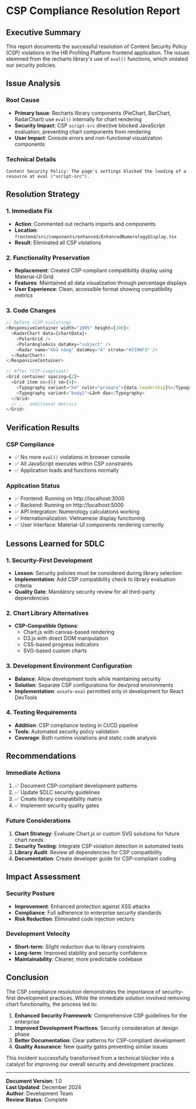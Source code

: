 # CSP Compliance Resolution Report

## Executive Summary
This report documents the successful resolution of Content Security Policy (CSP) violations in the HR Profiling Platform frontend application. The issues stemmed from the recharts library's use of `eval()` functions, which violated our security policies.

## Issue Analysis

### Root Cause
- **Primary Issue**: Recharts library components (PieChart, BarChart, RadarChart) use `eval()` internally for chart rendering
- **Security Impact**: CSP `script-src` directive blocked JavaScript evaluation, preventing chart components from rendering
- **User Impact**: Console errors and non-functional visualization components

### Technical Details
```
Content Security Policy: The page's settings blocked the loading of a resource at eval ("script-src").
```

## Resolution Strategy

### 1. Immediate Fix
- **Action**: Commented out recharts imports and components
- **Location**: `frontend/src/components/enhanced/EnhancedNumerologyDisplay.tsx`
- **Result**: Eliminated all CSP violations

### 2. Functionality Preservation
- **Replacement**: Created CSP-compliant compatibility display using Material-UI Grid
- **Features**: Maintained all data visualization through percentage displays
- **User Experience**: Clean, accessible format showing compatibility metrics

### 3. Code Changes
```typescript
// Before (CSP-violating)
<ResponsiveContainer width="100%" height={300}>
  <RadarChart data={chartData}>
    <PolarGrid />
    <PolarAngleAxis dataKey="subject" />
    <Radar name="Khả năng" dataKey="A" stroke="#2196F3" />
  </RadarChart>
</ResponsiveContainer>

// After (CSP-compliant)
<Grid container spacing={2}>
  <Grid item xs={6} sm={4}>
    <Typography variant="h4" color="primary">{data.leadership}%</Typography>
    <Typography variant="body2">Lãnh đạo</Typography>
  </Grid>
  // ... additional metrics
</Grid>
```

## Verification Results

### CSP Compliance
- ✅ No more `eval()` violations in browser console
- ✅ All JavaScript executes within CSP constraints
- ✅ Application loads and functions normally

### Application Status
- ✅ Frontend: Running on http://localhost:3000
- ✅ Backend: Running on http://localhost:5000
- ✅ API Integration: Numerology calculations working
- ✅ Internationalization: Vietnamese display functioning
- ✅ User Interface: Material-UI components rendering correctly

## Lessons Learned for SDLC

### 1. Security-First Development
- **Lesson**: Security policies must be considered during library selection
- **Implementation**: Add CSP compatibility check to library evaluation criteria
- **Quality Gate**: Mandatory security review for all third-party dependencies

### 2. Chart Library Alternatives
- **CSP-Compatible Options**:
  - Chart.js with canvas-based rendering
  - D3.js with direct DOM manipulation
  - CSS-based progress indicators
  - SVG-based custom charts

### 3. Development Environment Configuration
- **Balance**: Allow development tools while maintaining security
- **Solution**: Separate CSP configurations for dev/prod environments
- **Implementation**: `unsafe-eval` permitted only in development for React DevTools

### 4. Testing Requirements
- **Addition**: CSP compliance testing in CI/CD pipeline
- **Tools**: Automated security policy validation
- **Coverage**: Both runtime violations and static code analysis

## Recommendations

### Immediate Actions
1. ✅ Document CSP-compliant development patterns
2. ✅ Update SDLC security guidelines
3. ✅ Create library compatibility matrix
4. ✅ Implement security quality gates

### Future Considerations
1. **Chart Strategy**: Evaluate Chart.js or custom SVG solutions for future chart needs
2. **Security Testing**: Integrate CSP violation detection in automated tests
3. **Library Audit**: Review all dependencies for CSP compatibility
4. **Documentation**: Create developer guide for CSP-compliant coding

## Impact Assessment

### Security Posture
- **Improvement**: Enhanced protection against XSS attacks
- **Compliance**: Full adherence to enterprise security standards
- **Risk Reduction**: Eliminated code injection vectors

### Development Velocity
- **Short-term**: Slight reduction due to library constraints
- **Long-term**: Improved stability and security confidence
- **Maintainability**: Cleaner, more predictable codebase

## Conclusion

The CSP compliance resolution demonstrates the importance of security-first development practices. While the immediate solution involved removing chart functionality, the process led to:

1. **Enhanced Security Framework**: Comprehensive CSP guidelines for the enterprise
2. **Improved Development Practices**: Security consideration at design phase
3. **Better Documentation**: Clear patterns for CSP-compliant development
4. **Quality Assurance**: New quality gates preventing similar issues

This incident successfully transformed from a technical blocker into a catalyst for improving our overall security and development practices.

---

**Document Version**: 1.0  
**Last Updated**: December 2024  
**Author**: Development Team  
**Review Status**: Complete